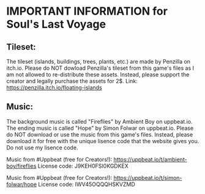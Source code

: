 # IMPORTANT INFORMATION for Soul's Last Voyage

## Tileset:
The tileset (islands, buildings, trees, plants, etc.) are made by Penzilla on itch.io.
Please do NOT dowload Penzilla's tileset from this game's files as I am not allowed to re-distribute these assets.
Instead, please support the creator and legally purchase the assets for 2$.
Link: https://penzilla.itch.io/floating-islands

## Music:
The background music is called "Fireflies" by Ambient Boy on uppbeat.io.
The ending music is called "Hope" by Simon Folwar on uppbeat.io.
Please do NOT download or use the music from this game's files.
Instead, please download it for free with the unique lisence code that the website gives you.
Do not use my lisence code.

Music from #Uppbeat (free for Creators!):
https://uppbeat.io/t/ambient-boy/fireflies
License code: J9KEH0FSI0KGDKEX

Music from #Uppbeat (free for Creators!):
https://uppbeat.io/t/simon-folwar/hope
License code: IWV45OQQQHSKVZMD

